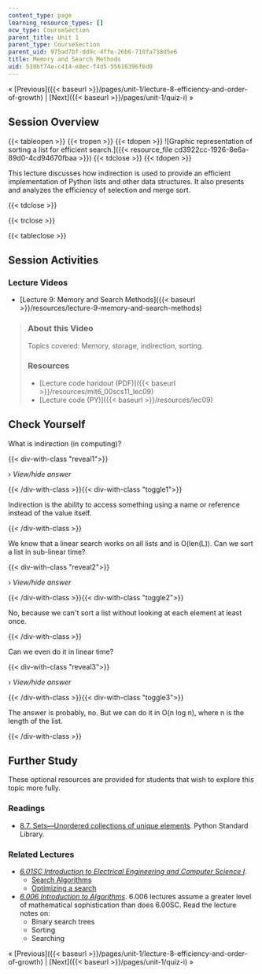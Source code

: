 ```yaml
---
content_type: page
learning_resource_types: []
ocw_type: CourseSection
parent_title: Unit 1
parent_type: CourseSection
parent_uid: 975ad7bf-dd9c-4ffe-26b6-710fa718d5e6
title: Memory and Search Methods
uid: 518bf74e-c414-e8ec-f4d5-55616396f6d0
---
```


« [Previous]({{< baseurl >}}/pages/unit-1/lecture-8-efficiency-and-order-of-growth) | [Next]({{< baseurl >}}/pages/unit-1/quiz-i) »

Session Overview
----------------

{{< tableopen >}}
{{< tropen >}}
{{< tdopen >}}
![Graphic representation of sorting a list for efficient search.]({{< resource_file cd3922cc-1926-8e6a-89d0-4cd94670fbaa >}})
{{< tdclose >}}
{{< tdopen >}}


This lecture discusses how indirection is used to provide an efficient implementation of Python lists and other data structures. It also presents and analyzes the efficiency of selection and merge sort.


{{< tdclose >}}

{{< trclose >}}

{{< tableclose >}}

Session Activities
------------------

### Lecture Videos

*   [Lecture 9: Memory and Search Methods]({{< baseurl >}}/resources/lecture-9-memory-and-search-methods)

> ### About this Video
> 
> Topics covered: Memory, storage, indirection, sorting.
> 
> ### Resources
> 
> *   [Lecture code handout (PDF)]({{< baseurl >}}/resources/mit6_00scs11_lec09)
> *   [Lecture code (PY)]({{< baseurl >}}/resources/lec09)

Check Yourself
--------------

What is indirection (in computing)?

{{< div-with-class "reveal1">}}

› _View/hide answer_

{{< /div-with-class >}}{{< div-with-class "toggle1">}}

Indirection is the ability to access something using a name or reference instead of the value itself.

{{< /div-with-class >}}

We know that a linear search works on all lists and is O(len(L)). Can we sort a list in sub-linear time?

{{< div-with-class "reveal2">}}

› _View/hide answer_

{{< /div-with-class >}}{{< div-with-class "toggle2">}}

No, because we can't sort a list without looking at each element at least once.

{{< /div-with-class >}}

Can we even do it in linear time?

{{< div-with-class "reveal3">}}

› _View/hide answer_

{{< /div-with-class >}}{{< div-with-class "toggle3">}}

The answer is probably, no. But we can do it in O(n log n), where n is the length of the list.

{{< /div-with-class >}}

Further Study
-------------

These optional resources are provided for students that wish to explore this topic more fully.

### Readings

*   [8.7. Sets—Unordered collections of unique elements](https://web.archive.org/web/20120410204204/http://docs.python.org/library/sets.html). Python Standard Library.

### Related Lectures

*   [_6.01SC Introduction to Electrical Engineering and Computer Science I_](/courses/6-01sc-introduction-to-electrical-engineering-and-computer-science-i-spring-2011/pages/index.htm).
    *   [Search Algorithms](/courses/6-01sc-introduction-to-electrical-engineering-and-computer-science-i-spring-2011/pages/unit-4-probability-and-planning/search-algorithms)
    *   [Optimizing a search](/courses/6-01sc-introduction-to-electrical-engineering-and-computer-science-i-spring-2011/pages/unit-4-probability-and-planning/optimizing-a-search)
*   [_6.006 Introduction to Algorithms_](/courses/6-006-introduction-to-algorithms-spring-2008/). 6.006 lectures assume a greater level of mathematical sophistication than does 6.00SC. Read the lecture notes on:
    *   Binary search trees
    *   Sorting
    *   Searching

« [Previous]({{< baseurl >}}/pages/unit-1/lecture-8-efficiency-and-order-of-growth) | [Next]({{< baseurl >}}/pages/unit-1/quiz-i) »